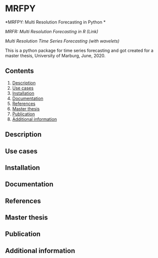 # MRFPY
*MRFPY: Multi Resolution Forecasting in Python *

*MRFR: Multi Resolution Forecasting in R (Link)*

*Multi Resolution Time Series Forecasting (with wavelets)*

This is a python package for time series forecasting and got created for a master thesis, University of Marburg, June, 2020.

## Contents

1. [Description](#description)
2. [Use cases](#use-cases)
3. [Installation](#installation)
4. [Documentation](#documentation)
5. [References](#references)
6. [Master thesis](#master-thesis)
7. [Publication](#publication)
8. [Additional information](#additional-information)

## Description

## Use cases

## Installation

## Documentation

## References

## Master thesis

## Publication

## Additional information

